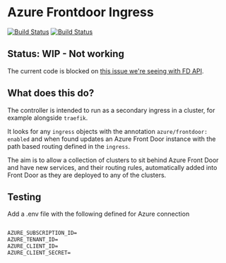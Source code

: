# Azure Frontdoor Ingress

[![Build Status](https://travis-ci.com/lawrencegripper/azurefrontdooringress.svg?branch=master)](https://travis-ci.com/lawrencegripper/azurefrontdooringress)
[![Build Status](https://dev.azure.com/lawrencegripper/azurefrontdooringress/_apis/build/status/lawrencegripper.azurefrontdooringress?branchName=master)](https://dev.azure.com/lawrencegripper/azurefrontdooringress/_build/latest?definitionId=1)

## Status: WIP - Not working

The current code is blocked on [this issue we're seeing with FD API](https://github.com/Azure/azure-rest-api-specs/issues/4221). 

## What does this do?

The controller is intended to run as a secondary ingress in a cluster, for example alongside `traefik`. 

It looks for any `ingress` objects with the annotation `azure/frontdoor: enabled` and when found updates an Azure Front Door instance with the path based routing defined in the `ingress`. 

The aim is to allow a collection of clusters to sit behind Azure Front Door and have new services, and their routing rules, automatically added into Front Door as they are deployed to any of the clusters. 

## Testing

Add a .env file with the following defined for Azure connection 

```txt

AZURE_SUBSCRIPTION_ID=
AZURE_TENANT_ID=
AZURE_CLIENT_ID=
AZURE_CLIENT_SECRET=

```